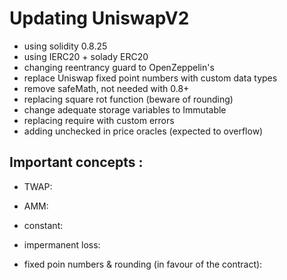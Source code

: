 # Updating UniswapV2

- using solidity 0.8.25
- using IERC20 + solady ERC20
- changing reentrancy guard to OpenZeppelin's
- replace Uniswap fixed point numbers with custom data types
- remove safeMath, not needed with 0.8+
- replacing square rot function (beware of rounding)
- change adequate storage variables to Immutable
- replacing require with custom errors
- adding unchecked in price oracles (expected to overflow)

 ## **Important concepts** :

- TWAP:


- AMM:


- constant:


- impermanent loss:


- fixed poin numbers & rounding (in favour of the contract):
